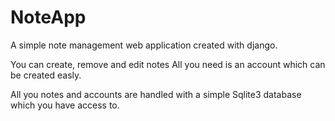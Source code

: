 # NoteApp
A simple note management web application created with django.

You can create, remove and edit notes
All you need is an account which can be created easly.

All you notes and accounts are handled with a simple Sqlite3 database which you have access to.
